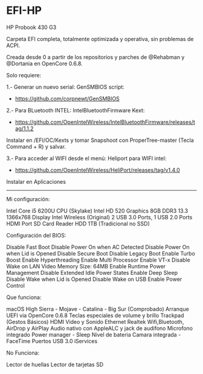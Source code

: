 # EFI-HP
 HP Probook 430 G3


Carpeta EFI completa, totalmente optimizada y operativa, sin problemas de ACPI.

Creada desde 0 a partir de los repositorios y parches de @Rehabman y @Dortania en OpenCore 0.6.8.

Solo requiere:

1.- Generar un nuevo serial:
GenSMBIOS script:

- https://github.com/corpnewt/GenSMBIOS


2.- Para BLuetooth INTEL:
IntelBluetoothFirmware Kext:

- https://github.com/OpenIntelWireless/IntelBluetoothFirmware/releases/tag/1.1.2

Instalar en /EFI/OC/Kexts y tomar Snapshoot con ProperTree-master (Tecla Command + R) y salvar.


3.- Para acceder al WIFI desde el menú:
Heliport para WIFI intel:

- https://github.com/OpenIntelWireless/HeliPort/releases/tag/v1.4.0

Instalar en Aplicaciones


------------------------------------------------------------------------------------------

Mi configuración:

Intel Core i5 6200U CPU (Skylake)
Intel HD 520 Graphics
8GB DDR3
13.3 1366x768 Display
Intel Wireless (Original)
2 USB 3.0 Ports, 1 USB 2.0 Ports
HDMI Port
SD Card Reader
HDD 1TB (Tradicional no SSD)


Configuración del BIOS:

Disable Fast Boot
Disable Power On when AC Detected
Disable Power On when Lid is Opened
Disable Secure Boot
Disable Legacy Boot
Enable Turbo Boost
Enable Hyperthreading
Enable Multi Processor
Enable VT-x
Disable Wake on LAN
Video Memory Size: 64MB
Enable Runtime Power Management
Disable Extended Idle Power States
Enable Deep Sleep
Disable Wake when Lid is Opened
Disable Wake on USB
Enable Power Control


Que funciona:

macOS High Sierra - Mojave - Catalina - Big Sur (Comprobado)
Arranque UEFI via OpenCore 0.6.8
Teclas especiales de volume y brillo
Trackpad (Gestos Básicos)
HDMI Video y Sonido
Ethernet Realtek
Wifi,Bluetooth, AirDrop y AirPlay
Audio nativo con AppleALC y jack de audifono
Microfono integrado
Power manager - Sleep
Nivel de bateria
Camara integrada - FaceTime
Puertos USB 3.0
iServices


No Funciona:

Lector de huellas
Lector de tarjetas SD
